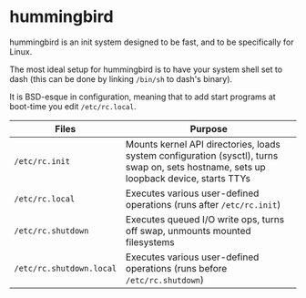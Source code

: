 # hummingbird
hummingbird is an init system designed to be fast, and to be specifically for Linux.

The most ideal setup for hummingbird is to have your system shell set to dash (this can be done by linking `/bin/sh` to dash's binary).

It is BSD-esque in configuration, meaning that to add start programs at boot-time you edit `/etc/rc.local`.

|Files|Purpose|
|-|-|
|`/etc/rc.init`|Mounts kernel API directories, loads system configuration (sysctl), turns swap on, sets hostname, sets up loopback device, starts TTYs|
|`/etc/rc.local`|Executes various user-defined operations (runs after `/etc/rc.init`)|
|`/etc/rc.shutdown`|Executes queued I/O write ops, turns off swap, unmounts mounted filesystems|
|`/etc/rc.shutdown.local`|Executes various user-defined operations (runs before `/etc/rc.shutdown`)|
